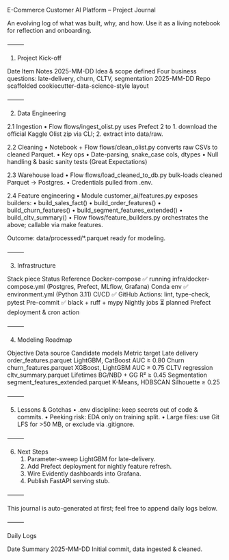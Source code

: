 E-Commerce Customer AI Platform – Project Journal

An evolving log of what was built, why, and how. Use it as a living notebook for reflection and onboarding.

⸻

1. Project Kick-off

Date	Item	Notes
2025-MM-DD	Idea & scope defined	Four business questions: late-delivery, churn, CLTV, segmentation
2025-MM-DD	Repo scaffolded	cookiecutter-data-science-style layout


⸻

2. Data Engineering

2.1 Ingestion
	•	Flow flows/ingest_olist.py uses Prefect 2 to
	1.	download the official Kaggle Olist zip via CLI;
	2.	extract into data/raw.

2.2 Cleaning
	•	Notebook + Flow flows/clean_olist.py converts raw CSVs to cleaned Parquet.
	•	Key ops
	•	Date-parsing, snake_case cols, dtypes
	•	Null handling & basic sanity tests (Great Expectations)

2.3 Warehouse load
	•	Flow flows/load_cleaned_to_db.py bulk-loads cleaned Parquet → Postgres.
	•	Credentials pulled from .env.

2.4 Feature engineering
	•	Module customer_ai/features.py exposes builders:
	•	build_sales_fact()
	•	build_order_features()
	•	build_churn_features()
	•	build_segment_features_extended()
	•	build_cltv_summary()
	•	Flow flows/feature_builders.py orchestrates the above; callable via make features.

Outcome: data/processed/*.parquet ready for modeling.

⸻

3. Infrastructure

Stack piece	Status	Reference
Docker-compose	✅ running	infra/docker-compose.yml (Postgres, Prefect, MLflow, Grafana)
Conda env	✅	environment.yml (Python 3.11)
CI/CD	✅	GitHub Actions: lint, type-check, pytest
Pre-commit	✅	black + ruff + mypy
Nightly jobs	⏳ planned	Prefect deployment & cron action


⸻

4. Modeling Roadmap

Objective	Data source	Candidate models	Metric target
Late delivery	order_features.parquet	LightGBM, CatBoost	AUC ≥ 0.80
Churn	churn_features.parquet	XGBoost, LightGBM	AUC ≥ 0.75
CLTV regression	cltv_summary.parquet	Lifetimes BG/NBD + GG	R² ≥ 0.45
Segmentation	segment_features_extended.parquet	K-Means, HDBSCAN	Silhouette ≥ 0.25


⸻

5. Lessons & Gotchas
	•	.env discipline: keep secrets out of code & commits.
	•	Peeking risk: EDA only on training split.
	•	Large files: use Git LFS for >50 MB, or exclude via .gitignore.

⸻

6. Next Steps
	1.	Parameter-sweep LightGBM for late-delivery.
	2.	Add Prefect deployment for nightly feature refresh.
	3.	Wire Evidently dashboards into Grafana.
	4.	Publish FastAPI serving stub.

⸻

This journal is auto-generated at first; feel free to append daily logs below.

⸻

Daily Logs

Date	Summary
2025-MM-DD	Initial commit, data ingested & cleaned.